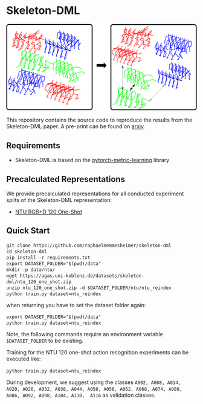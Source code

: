 # Skeleton-DML 

![Skeleton-DML Overview](images/example.png)

This repository contains the source code to reproduce the results from the Skeleton-DML paper.
A pre-print can be found on [arxiv](TODO).

<!--## Video Abstract-->


<!--[![SL-DML Overview](images/sl-dml_video_preview.png)](https://userpages.uni-koblenz.de/~raphael/videos/sl-dml.mp4)-->

<!--[Video](https://userpages.uni-koblenz.de/~raphael/videos/sl-dml.mp4)-->

<!--## Citation-->

<!--```-->
<!--@article{memmesheimer2020signal,-->
  <!--title={Signal Level Deep Metric Learning for Multimodal One-Shot Action Recognition},-->
  <!--author={Memmesheimer, Raphael and Theisen, Nick and Paulus, Dietrich},-->
  <!--journal={arXiv preprint arXiv:2004.11085},-->
  <!--year={2020}-->
<!--}-->
<!--```-->

## Requirements

<!--* `pip install -r requirements.txt`-->
*  Skeleton-DML is based on the [pytorch-metric-learning](https://github.com/KevinMusgrave/pytorch-metric-learning) library

## Precalculated Representations

We provide precalculated representations for all conducted experiment splits of the Skeleton-DML representation:

* [NTU RGB+D 120 One-Shot](https://agas.uni-koblenz.de/datasets/skeleton-dml/ntu_120_one_shot.zip)

## Quick Start


```
git clone https://github.com/raphaelmemmesheimer/skeleton-dml
cd skeleton-dml
pip install -r requirements.txt
export DATASET_FOLDER="$(pwd)/data"
mkdir -p data/ntu/
wget https://agas.uni-koblenz.de/datasets/skeleton-dml/ntu_120_one_shot.zip
unzip ntu_120_one_shot.zip -d $DATASET_FOLDER/ntu/ntu_reindex
python train.py dataset=ntu_reindex
```
when returning you have to set the dataset folder again:

```
export DATASET_FOLDER="$(pwd)/data"
python train.py dataset=ntu_reindex
```

Note, the following commands require an environment variable `$DATASET_FOLDER` to be existing.

Training for the NTU 120 one-shot action recognition experiments can be executed like:

`python train.py dataset=ntu_reindex`

During development, we suggest using the classes `A002, A008, A014, A020, A026, A032, A038, A044, A050, A056, A062, A068, A074, A080, A086, A092, A098, A104, A110,  A116` as validation classes.
